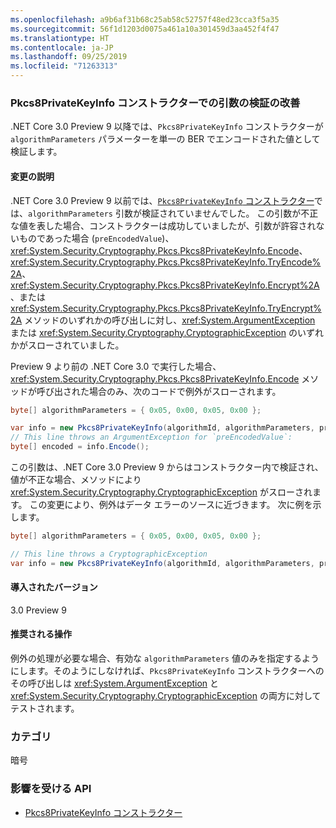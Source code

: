 ```yaml
---
ms.openlocfilehash: a9b6af31b68c25ab58c52757f48ed23cca3f5a35
ms.sourcegitcommit: 56f1d1203d0075a461a10a301459d3aa452f4f47
ms.translationtype: HT
ms.contentlocale: ja-JP
ms.lasthandoff: 09/25/2019
ms.locfileid: "71263313"
---
```

### <a name="better-argument-validation-in-the-pkcs8privatekeyinfo-constructor"></a>Pkcs8PrivateKeyInfo コンストラクターでの引数の検証の改善

.NET Core 3.0 Preview 9 以降では、`Pkcs8PrivateKeyInfo` コンストラクターが `algorithmParameters` パラメーターを単一の BER でエンコードされた値として検証します。

#### <a name="change-description"></a>変更の説明

.NET Core 3.0 Preview 9 以前では、[`Pkcs8PrivateKeyInfo` コンストラクター](xref:System.Security.Cryptography.Pkcs.Pkcs8PrivateKeyInfo.%23ctor(System.Security.Cryptography.Oid,System.Nullable%7BSystem.ReadOnlyMemory%7BSystem.Byte%7D%7D,System.ReadOnlyMemory%7BSystem.Byte%7D,System.Boolean))では、`algorithmParameters` 引数が検証されていませんでした。  この引数が不正な値を表した場合、コンストラクターは成功していましたが、引数が許容されないものであった場合 (`preEncodedValue`)、<xref:System.Security.Cryptography.Pkcs.Pkcs8PrivateKeyInfo.Encode>、<xref:System.Security.Cryptography.Pkcs.Pkcs8PrivateKeyInfo.TryEncode%2A>、<xref:System.Security.Cryptography.Pkcs.Pkcs8PrivateKeyInfo.Encrypt%2A>、または <xref:System.Security.Cryptography.Pkcs.Pkcs8PrivateKeyInfo.TryEncrypt%2A> メソッドのいずれかの呼び出しに対し、<xref:System.ArgumentException> または <xref:System.Security.Cryptography.CryptographicException> のいずれかがスローされていました。

Preview 9 より前の .NET Core 3.0 で実行した場合、<xref:System.Security.Cryptography.Pkcs.Pkcs8PrivateKeyInfo.Encode> メソッドが呼び出された場合のみ、次のコードで例外がスローされます。

```csharp
byte[] algorithmParameters = { 0x05, 0x00, 0x05, 0x00 };

var info = new Pkcs8PrivateKeyInfo(algorithmId, algorithmParameters, privateKey);
// This line throws an ArgumentException for `preEncodedValue`:
byte[] encoded = info.Encode();
```

この引数は、.NET Core 3.0 Preview 9 からはコンストラクター内で検証され、値が不正な場合、メソッドにより <xref:System.Security.Cryptography.CryptographicException> がスローされます。 この変更により、例外はデータ エラーのソースに近づきます。 次に例を示します。

```csharp
byte[] algorithmParameters = { 0x05, 0x00, 0x05, 0x00 };

// This line throws a CryptographicException
var info = new Pkcs8PrivateKeyInfo(algorithmId, algorithmParameters, privateKey);
```

#### <a name="version-introduced"></a>導入されたバージョン

3.0 Preview 9

#### <a name="recommended-action"></a>推奨される操作

例外の処理が必要な場合、有効な `algorithmParameters` 値のみを指定するようにします。そのようにしなければ、`Pkcs8PrivateKeyInfo` コンストラクターへのその呼び出しは <xref:System.ArgumentException> と <xref:System.Security.Cryptography.CryptographicException> の両方に対してテストされます。

### <a name="category"></a>カテゴリ

暗号

### <a name="affected-apis"></a>影響を受ける API

- [Pkcs8PrivateKeyInfo コンストラクター](xref:System.Security.Cryptography.Pkcs.Pkcs8PrivateKeyInfo.%23ctor(System.Security.Cryptography.Oid,System.Nullable%7BSystem.ReadOnlyMemory%7BSystem.Byte%7D%7D,System.ReadOnlyMemory%7BSystem.Byte%7D,System.Boolean))

<!--

### Affected APIs

- `M:System.Security.Cryptography.Pkcs.Pkcs8PrivateKeyInfo.#ctor(System.Security.Cryptography.Oid,System.Nullable{System.ReadOnlyMemory{System.Byte}},System.ReadOnlyMemory{System.Byte},System.Boolean))

-->
